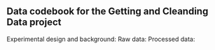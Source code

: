 ## Data codebook for the Getting and Cleanding Data project

Experimental design and background:
Raw data:
Processed data:
